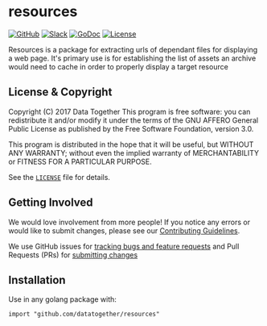 # resources

[![GitHub](https://img.shields.io/badge/project-Data_Together-487b57.svg?style=flat-square)](http://github.com/datatogether)
[![Slack](https://img.shields.io/badge/slack-Archivers-b44e88.svg?style=flat-square)](https://archivers-slack.herokuapp.com/)
[![GoDoc](https://godoc.org/github.com/datatogether/resources?status.svg)](http://godoc.org/github.com/datatogether/resources)
[![License](https://img.shields.io/github/license/datatogether/resources.svg)](./LICENSE) 

Resources is a package for extracting urls of dependant files for displaying a web page.
It's primary use is for establishing the list of assets an archive would need to cache in order
to properly display a target resource

## License & Copyright

Copyright (C) 2017 Data Together
This program is free software: you can redistribute it and/or modify it under
the terms of the GNU AFFERO General Public License as published by the Free Software
Foundation, version 3.0.

This program is distributed in the hope that it will be useful, but WITHOUT ANY
WARRANTY; without even the implied warranty of MERCHANTABILITY or FITNESS FOR A
PARTICULAR PURPOSE.

See the [`LICENSE`](./LICENSE) file for details.

## Getting Involved

We would love involvement from more people! If you notice any errors or would like to submit changes, please see our [Contributing Guidelines](./.github/CONTRIBUTING.md). 

We use GitHub issues for [tracking bugs and feature requests](https://github.com/datatogether/resources/issues) and Pull Requests (PRs) for [submitting changes](https://github.com/datatogether/resources/pulls)

## Installation 

Use in any golang package with:

`import "github.com/datatogether/resources"`
